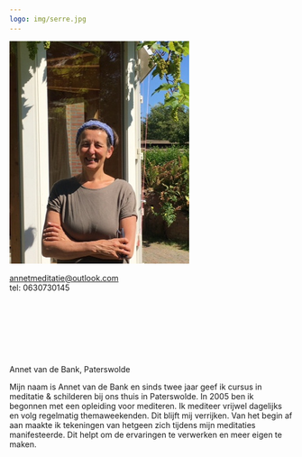 ```yaml
---
logo: img/serre.jpg
---
```


<img src="/img/annet.jpg" class="picture"/>  

[annetmeditatie@outlook.com](mailto:annetmeditatie@outlook.com)  
tel: 0630730145

<div style="height:100px"></div>

Annet van de Bank, Paterswolde



Mijn naam is Annet van de Bank en sinds twee jaar geef ik cursus in meditatie & schilderen
bij ons thuis in Paterswolde. In 2005 ben ik begonnen met een opleiding voor mediteren. Ik
mediteer vrijwel dagelijks en volg regelmatig themaweekenden. Dit blijft mij verrijken. Van
het begin af aan maakte ik tekeningen van hetgeen zich tijdens mijn meditaties manifesteerde.
Dit helpt om de ervaringen te verwerken en meer eigen te maken.

